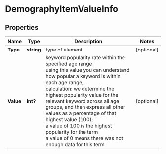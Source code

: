 # DemographyItemValueInfo


## Properties

| Name | Type | Description | Notes |
|------------ | ------------- | ------------- | -------------|
**Type** | **string** | type of element |[optional]|
**Value** | **int?** | keyword popularity rate within the specified age range<br>using this value you can understand how popular a keyword is within each age range;<br>calculation: we determine the highest popularity value for the relevant keyword across all age groups, and then express all other values as a percentage of that highest value (100);<br>a value of 100 is the highest popularity for the term<br>a value of 0 means there was not enough data for this term |[optional]|